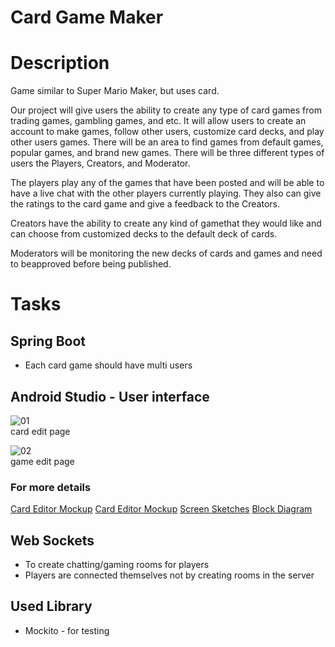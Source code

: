 # Card Game Maker

# Description
Game similar to Super Mario Maker, but uses card.

Our project will give users the ability to create any type of card games from trading games, gambling games, and etc. It will allow users to create an account to make games, follow other users, customize card decks, and play other users games. There will be an area to find games from default games, popular games, and brand new games.
There will be three different types of users the Players, Creators, and Moderator.

The players play any of the games that have been posted and will be able to have a live chat with the other players currently playing. They also can give the ratings to the card game and give a feedback to the Creators. 

Creators have the ability to create any kind of gamethat they would like and can choose from customized decks to the default deck of cards.

Moderators will be monitoring the new decks of cards and games and need to beapproved before being published.

# Tasks
## Spring Boot 
  * Each card game should have multi users
     
## Android Studio - User interface
   ![01](./card_editor.png)   
   card edit page   
      
   ![02](./game_editor.png)   
   game edit page
   
   ### For more details
   [Card Editor Mockup](.\hv_4\Documents\03_Card_Editor_Mockup.pdf)
   [Card Editor Mockup](.\hv_4\Documents\06_Game_Editor_Mockup.pdf)
   [Screen Sketches](.\hv_4\Documents\05_Screen_Sketches.pdf)
   [Block Diagram](.\hv_4\Documents\09_Block_Diagram.pdf)
   

   
## Web Sockets
 * To create chatting/gaming rooms for players
 * Players are connected themselves not by creating rooms in the server
      
## Used Library
 * Mockito - for testing
